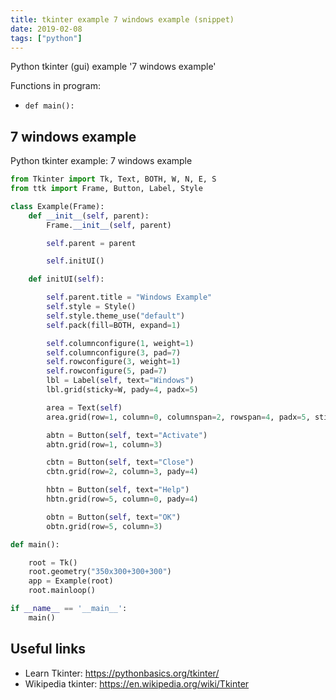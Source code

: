 ```yaml
---
title: tkinter example 7 windows example (snippet)
date: 2019-02-08
tags: ["python"]
---
```

Python tkinter (gui) example '7 windows example'

Functions in program: 
* `def main():`

## 7 windows example

Python tkinter example: 7 windows example

```python
from Tkinter import Tk, Text, BOTH, W, N, E, S
from ttk import Frame, Button, Label, Style

class Example(Frame):
    def __init__(self, parent):
        Frame.__init__(self, parent)

        self.parent = parent

        self.initUI()

    def initUI(self):

        self.parent.title = "Windows Example"
        self.style = Style()
        self.style.theme_use("default")
        self.pack(fill=BOTH, expand=1)

        self.columnconfigure(1, weight=1)
        self.columnconfigure(3, pad=7)
        self.rowconfigure(3, weight=1)
        self.rowconfigure(5, pad=7)
        lbl = Label(self, text="Windows")
        lbl.grid(sticky=W, pady=4, padx=5)

        area = Text(self)
        area.grid(row=1, column=0, columnspan=2, rowspan=4, padx=5, sticky=E+W+N+S)

        abtn = Button(self, text="Activate")
        abtn.grid(row=1, column=3)

        cbtn = Button(self, text="Close")
        cbtn.grid(row=2, column=3, pady=4)

        hbtn = Button(self, text="Help")
        hbtn.grid(row=5, column=0, pady=4)

        obtn = Button(self, text="OK")
        obtn.grid(row=5, column=3)

def main():

    root = Tk()
    root.geometry("350x300+300+300")
    app = Example(root)
    root.mainloop()

if __name__ == '__main__':
    main()

```

## Useful links

- Learn Tkinter: https://pythonbasics.org/tkinter/
- Wikipedia tkinter: https://en.wikipedia.org/wiki/Tkinter
